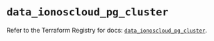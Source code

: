 # `data_ionoscloud_pg_cluster`

Refer to the Terraform Registry for docs: [`data_ionoscloud_pg_cluster`](https://registry.terraform.io/providers/ionos-cloud/ionoscloud/6.5.3/docs/data-sources/pg_cluster).
